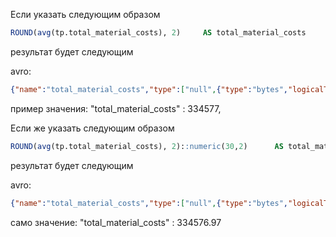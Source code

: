 Если указать следующим образом  

```sql
ROUND(avg(tp.total_material_costs), 2)     AS total_material_costs
```

  
результат будет следующим  

avro:
```json
{"name":"total_material_costs","type":["null",{"type":"bytes","logicalType":"decimal","precision":10,"scale":0}]}
```
пример значения:
"total_material_costs" : 334577,

  
Если же указать следующим образом  

```sql
ROUND(avg(tp.total_material_costs), 2)::numeric(30,2)      AS total_material_costs
```

  
результат будет следующим  

avro:
```json
{"name":"total_material_costs","type":["null",{"type":"bytes","logicalType":"decimal","precision":30,"scale":2}]}
```
само значение:
"total_material_costs" : 334576.97